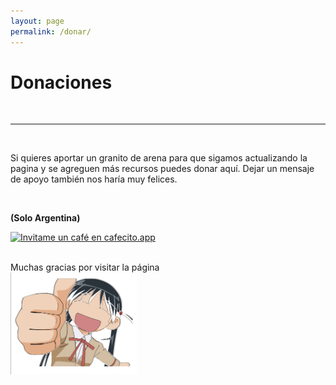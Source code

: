 ```yaml
---
layout: page
permalink: /donar/
---
```

# Donaciones

<br>

---

<br>

Si quieres aportar un granito de arena para que sigamos actualizando la pagina y se agreguen más recursos puedes donar aquí. Dejar un mensaje de apoyo también nos haría muy felices.

<br>

**(Solo Argentina)**


<a href='https://cafecito.app/dokugakunihongo' rel='noopener' target='_blank'><img srcset='https://cdn.cafecito.app/imgs/buttons/button_6.png 1x, https://cdn.cafecito.app/imgs/buttons/button_6_2x.png 2x, https://cdn.cafecito.app/imgs/buttons/button_6_3.75x.png 3.75x' src='https://cdn.cafecito.app/imgs/buttons/button_6.png' alt='Invitame un café en cafecito.app' /></a>

<br>

<div class="row justify-content-center">
    <div class="col-md-6">
        <span class="fuente" >Muchas gracias por visitar la página</span> <br>
        <img width="40%" src="/img/like.png" class="img-fluid">
    </div>
</div>